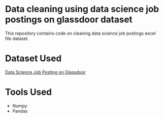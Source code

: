 # Data cleaning using data science job postings on glassdoor dataset
This repository contains code on cleaning data science job postings excel file dataset. 

# Dataset Used
[Data Science Job Posting on Glassdoor](https://www.kaggle.com/datasets/rashikrahmanpritom/data-science-job-posting-on-glassdoor?select=Uncleaned_DS_jobs.csv)

# Tools Used
- Numpy
- Pandas
